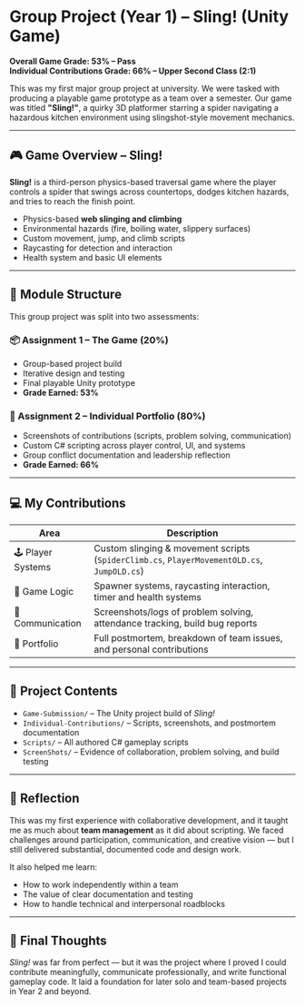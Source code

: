 
# Group Project (Year 1) – Sling! (Unity Game)

**Overall Game Grade: 53% – Pass**  
**Individual Contributions Grade: 66% – Upper Second Class (2:1)**

This was my first major group project at university. We were tasked with producing a playable game prototype as a team over a semester. Our game was titled **"Sling!"**, a quirky 3D platformer starring a spider navigating a hazardous kitchen environment using slingshot-style movement mechanics.

---

## 🎮 Game Overview – Sling!

**Sling!** is a third-person physics-based traversal game where the player controls a spider that swings across countertops, dodges kitchen hazards, and tries to reach the finish point.

- Physics-based **web slinging and climbing**
- Environmental hazards (fire, boiling water, slippery surfaces)
- Custom movement, jump, and climb scripts
- Raycasting for detection and interaction
- Health system and basic UI elements

---

## 🧠 Module Structure

This group project was split into two assessments:

### 📦 Assignment 1 – The Game (20%)
- Group-based project build
- Iterative design and testing
- Final playable Unity prototype
- **Grade Earned: 53%**

### 🧾 Assignment 2 – Individual Portfolio (80%)
- Screenshots of contributions (scripts, problem solving, communication)
- Custom C# scripting across player control, UI, and systems
- Group conflict documentation and leadership reflection
- **Grade Earned: 66%**

---

## 💻 My Contributions

| Area | Description |
|------|-------------|
| 🕹️ Player Systems | Custom slinging & movement scripts (`SpiderClimb.cs`, `PlayerMovementOLD.cs`, `JumpOLD.cs`) |
| 🧠 Game Logic | Spawner systems, raycasting interaction, timer and health systems |
| 🧾 Communication | Screenshots/logs of problem solving, attendance tracking, build bug reports |
| 📸 Portfolio | Full postmortem, breakdown of team issues, and personal contributions |

---

## 📁 Project Contents

- `Game-Submission/` – The Unity project build of *Sling!*
- `Individual-Contributions/` – Scripts, screenshots, and postmortem documentation
- `Scripts/` – All authored C# gameplay scripts
- `ScreenShots/` – Evidence of collaboration, problem solving, and build testing

---

## 💭 Reflection

This was my first experience with collaborative development, and it taught me as much about **team management** as it did about scripting. We faced challenges around participation, communication, and creative vision — but I still delivered substantial, documented code and design work.

It also helped me learn:
- How to work independently within a team
- The value of clear documentation and testing
- How to handle technical and interpersonal roadblocks

---

## 🙌 Final Thoughts

*Sling!* was far from perfect — but it was the project where I proved I could contribute meaningfully, communicate professionally, and write functional gameplay code. It laid a foundation for later solo and team-based projects in Year 2 and beyond.
